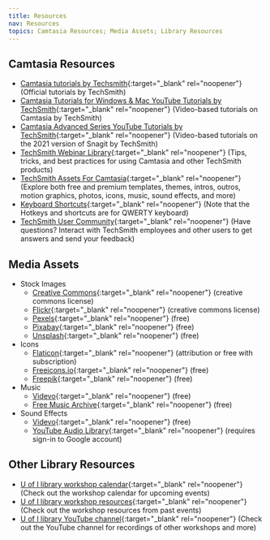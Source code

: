 ```yaml
---
title: Resources
nav: Resources
topics: Camtasia Resources; Media Assets; Library Resources
---
```


## Camtasia Resources
-   [Camtasia tutorials by Techsmith](https://www.techsmith.com/tutorial-camtasia.html){:target="_blank" rel="noopener"} (Official tutorials by TechSmith)
-	[Camtasia Tutorials for Windows & Mac YouTube Tutorials by TechSmith](https://youtube.com/playlist?list=PLDyDYqoIde4B3pQdSSq_PE8E77_QbM46z){:target="_blank" rel="noopener"} (Video-based tutorials on Camtasia by TechSmith)
-	[Camtasia Advanced Series YouTube Tutorials by TechSmith](https://youtube.com/playlist?list=PLDyDYqoIde4ASeOncy-W98OA3wZiRiYfz){:target="_blank" rel="noopener"} (Video-based tutorials on the 2021 version of Snagit by TechSmith)
-	[TechSmith Webinar Library](https://www.techsmith.com/webinar-recordings.html){:target="_blank" rel="noopener"} (Tips, tricks, and best practices for using Camtasia and other TechSmith products)
-	[TechSmith Assets For Camtasia](https://library.techsmith.com/camtasia){:target="_blank" rel="noopener"} (Explore both free and premium templates, themes, intros, outros, motion graphics, photos, icons, music, sound effects, and more)
-	[Keyboard Shortcuts](https://support.techsmith.com/hc/en-us/articles/360058637951-Camtasia-2021-Shortcuts){:target="_blank" rel="noopener"} (Note that the Hotkeys and shortcuts are for QWERTY keyboard)
-	[TechSmith User Community](https://support.techsmith.com/hc/en-us/community/topics){:target="_blank" rel="noopener"} (Have questions? Interact with TechSmith employees and other users to get answers and send your feedback)

## Media Assets
- Stock Images
  - [Creative Commons](https://search.creativecommons.org/){:target="_blank" rel="noopener"} (creative commons license)
  - [Flickr](https://www.flickr.com/search/?license=2%2C3%2C4%2C5%2C6%2C9){:target="_blank" rel="noopener"} (creative commons license)
  - [Pexels](https://www.pexels.com/){:target="_blank" rel="noopener"} (free)
  - [Pixabay](https://pixabay.com/images/search/){:target="_blank" rel="noopener"} (free)
  - [Unsplash](https://unsplash.com/){:target="_blank" rel="noopener"} (free)
- Icons
  - [Flaticon](https://www.flaticon.com/){:target="_blank" rel="noopener"} (attribution or free with subscription)
  - [Freeicons.io](https://freeicons.io/){:target="_blank" rel="noopener"} (free)
  - [Freepik](https://www.freepik.com/search?dates=any&format=search&page=1&selection=1&sort=popular&type=icon){:target="_blank" rel="noopener"} (free)
- Music
  - [Videvo](https://www.videvo.net/royalty-free-music/){:target="_blank" rel="noopener"} (free)
  - [Free Music Archive](https://freemusicarchive.org/){:target="_blank" rel="noopener"} (free)
- Sound Effects
  - [Videvo](https://www.videvo.net/royalty-free-sound-effects/){:target="_blank" rel="noopener"} (free)
  - [YouTube Audio Library](https://youtube.com/audiolibrary){:target="_blank" rel="noopener"} (requires sign-in to Google account)

## Other Library Resources
- [U of I library workshop calendar](https://www.lib.uidaho.edu/services/workshops/){:target="_blank" rel="noopener"} (Check out the workshop calendar for upcoming events)
- [U of I library workshop resources](https://www.lib.uidaho.edu/services/workshops/resources.html){:target="_blank" rel="noopener"} (Check out the workshop resources from past events)
- [U of I library YouTube channel](https://www.youtube.com/user/UofILibrary){:target="_blank" rel="noopener"} (Check out the YouTube channel for recordings of other workshops and more)
